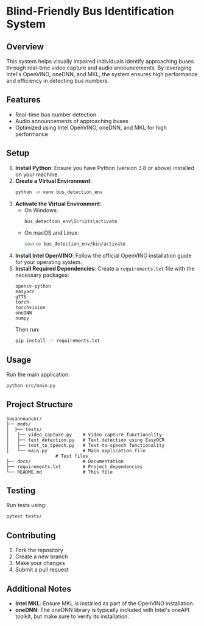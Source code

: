 # Blind-Friendly Bus Identification System

## Overview
This system helps visually impaired individuals identify approaching buses through real-time video capture and audio announcements. By leveraging Intel's OpenVINO, oneDNN, and MKL, the system ensures high performance and efficiency in detecting bus numbers.

## Features
* Real-time bus number detection
* Audio announcements of approaching buses
* Optimized using Intel OpenVINO, oneDNN, and MKL for high performance

## Setup
1. **Install Python**: Ensure you have Python (version 3.8 or above) installed on your machine.
2. **Create a Virtual Environment**:
   ```bash
   python -m venv bus_detection_env
   ```
3. **Activate the Virtual Environment**:
   * On Windows:
     ```bash
     bus_detection_env\Scripts\activate
     ```
   * On macOS and Linux:
     ```bash
     source bus_detection_env/bin/activate
     ```
4. **Install Intel OpenVINO**: Follow the official OpenVINO installation guide for your operating system.
5. **Install Required Dependencies**: Create a `requirements.txt` file with the necessary packages:
   ```text
   opencv-python
   easyocr
   gTTS
   torch
   torchvision
   oneDNN
   numpy
   ```
   Then run:
   ```bash
   pip install -r requirements.txt
   ```

## Usage
Run the main application:
```bash
python src/main.py
```

## Project Structure
```
busannouncer/
├── mods/
│  ├── tests/
│   ├── video_capture.py    # Video capture functionality
│   ├── text_detection.py   # Text detection using EasyOCR
│   ├── text_to_speech.py   # Text-to-speech functionality
│   └── main.py             # Main application file
                  # Test files
├── docs/                   # Documentation
├── requirements.txt        # Project dependencies
└── README.md               # This file
```

## Testing
Run tests using:
```bash
pytest tests/
```

## Contributing
1. Fork the repository
2. Create a new branch
3. Make your changes
4. Submit a pull request

## Additional Notes
* **Intel MKL**: Ensure MKL is installed as part of the OpenVINO installation.
* **oneDNN**: The oneDNN library is typically included with Intel's oneAPI toolkit, but make sure to verify its installation.
